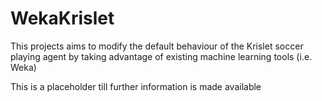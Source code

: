 WekaKrislet
===========

This projects aims to modify the default behaviour of the Krislet soccer playing agent by taking advantage of existing machine learning tools (i.e. Weka)

This is a placeholder till further information is made available
